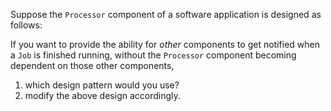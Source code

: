 <panel header="{{ icon_Q }} Apply the suitable pattern">

Suppose the `Processor` component of a software application is designed as follows:

<pic eager src="images/exercise-getNotified.png" width="600"/>

If you want to provide the ability for <tooltip content="'other components' refer to the components not shown in the diagram, NOT classes inside the `Processor` box">_other_ components</tooltip> to get notified when a `Job` is finished running, without the `Processor` component becoming dependent on those other components,
1. which design pattern would you use?
1. modify the above design accordingly.

</panel>
